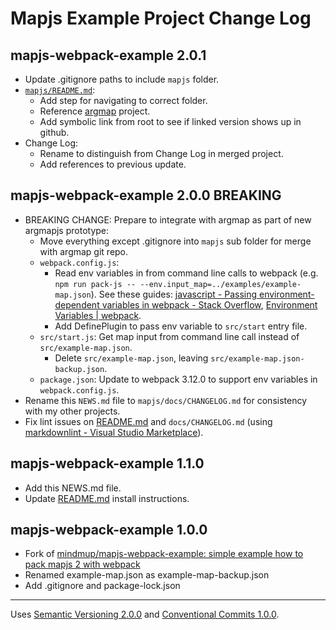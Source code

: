 # Mapjs Example Project Change Log

## mapjs-webpack-example 2.0.1

- Update .gitignore paths to include `mapjs` folder.
- [`mapjs/README.md`](../README.md):
  - Add step for navigating to correct folder.
  - Reference [argmap](https://github.com/s6mike/argmap/tree/master) project.
  - Add symbolic link from root to see if linked version shows up in github.
- Change Log:
  - Rename to distinguish from Change Log in merged project.
  - Add references to previous update.

## mapjs-webpack-example 2.0.0 BREAKING

- BREAKING CHANGE: Prepare to integrate with argmap as part of new argmapjs prototype:
  - Move everything except .gitignore into `mapjs` sub folder for merge with argmap git repo.
  - `webpack.config.js`:
    - Read env variables in from command line calls to webpack (e.g. `npm run pack-js -- --env.input_map=../examples/example-map.json`).
        See these guides: [javascript - Passing environment-dependent variables in webpack - Stack Overflow](https://stackoverflow.com/questions/30030031/passing-environment-dependent-variables-in-webpack), [Environment Variables | webpack](https://webpack.js.org/guides/environment-variables/).
    - Add DefinePlugin to pass env variable to `src/start` entry file.
  - `src/start.js`: Get map input from command line call instead of `src/example-map.json`.
    - Delete `src/example-map.json`, leaving `src/example-map.json-backup.json`.
  - `package.json`: Update to webpack 3.12.0 to support env variables in `webpack.config.js`.
- Rename this `NEWS.md` file to `mapjs/docs/CHANGELOG.md` for consistency with my other projects.
- Fix lint issues on [README.md](../README) and `docs/CHANGELOG.md` (using [markdownlint - Visual Studio Marketplace](https://marketplace.visualstudio.com/items?itemName=DavidAnson.vscode-markdownlint)).

## mapjs-webpack-example 1.1.0

- Add this NEWS.md file.
- Update [README.md](../README) install instructions.

## mapjs-webpack-example 1.0.0

- Fork of [mindmup/mapjs-webpack-example: simple example how to pack mapjs 2 with webpack](https://github.com/mindmup/mapjs-webpack-example)
- Renamed example-map.json as example-map-backup.json
- Add .gitignore and package-lock.json

----------------

Uses [Semantic Versioning 2.0.0](https://semver.org/) and [Conventional Commits 1.0.0](https://www.conventionalcommits.org/en/v1.0.0/).
